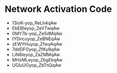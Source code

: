 # Network Activation Code
* 13ioK-yop_ReLh4qAw
* EbEBIeyop_ZeVTwqAw
* 0MY7b-yop_Ze5dMqAw
* tYDncuyop_ZeBNEqAw
* zEWYHuyop_ZfwyAqAw
* 7ddDFOyop_ZfKy8qAw
* LiN8Ieyop_ZaZMMqAw
* MHzMLeyop_ZbgEkqAw
* UGluUOyop_ZbTnQqAw
